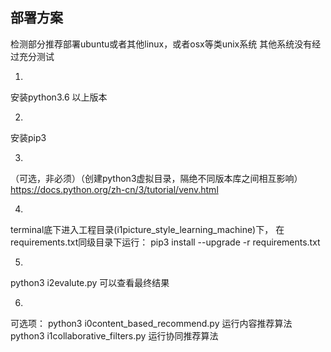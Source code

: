 ## 部署方案

检测部分推荐部署ubuntu或者其他linux，或者osx等类unix系统
其他系统没有经过充分测试

1.
安装python3.6 以上版本

2. 
安装pip3 

3.
（可选，非必须）（创建python3虚拟目录，隔绝不同版本库之间相互影响）
https://docs.python.org/zh-cn/3/tutorial/venv.html


4.
terminal底下进入工程目录(i1picture_style_learning_machine)下，
在requirements.txt同级目录下运行：
pip3 install --upgrade -r requirements.txt


5.
python3 i2evalute.py 
可以查看最终结果

6.
可选项：
python3 i0content_based_recommend.py
运行内容推荐算法
python3 i1collaborative_filters.py
运行协同推荐算法